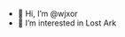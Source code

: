 - 👋 Hi, I’m @wjxor
- 👀 I’m interested in Lost Ark

<!---
wjxor/wjxor is a ✨ special ✨ repository because its `README.md` (this file) appears on your GitHub profile.
You can click the Preview link to take a look at your changes.
--->
